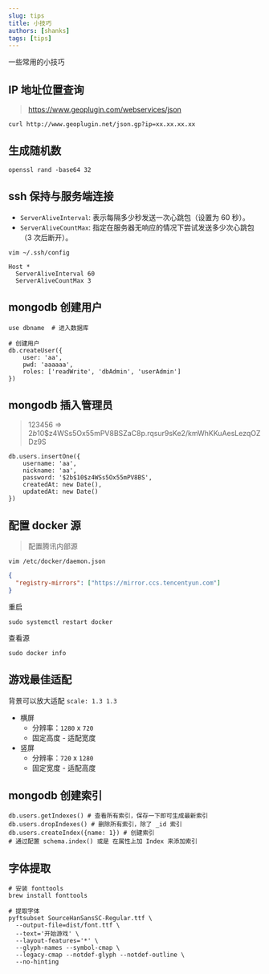 ```yaml
---
slug: tips
title: 小技巧
authors: [shanks]
tags: [tips]
---
```


一些常用的小技巧

<!-- truncate -->

## IP 地址位置查询

> https://www.geoplugin.com/webservices/json

```shell
curl http://www.geoplugin.net/json.gp?ip=xx.xx.xx.xx
```

## 生成随机数

```shell
openssl rand -base64 32
```

## ssh 保持与服务端连接

- `ServerAliveInterval`: 表示每隔多少秒发送一次心跳包（设置为 60 秒）。
- `ServerAliveCountMax`: 指定在服务器无响应的情况下尝试发送多少次心跳包（3 次后断开）。

`vim ~/.ssh/config`

```shell
Host *
  ServerAliveInterval 60
  ServerAliveCountMax 3
```

## mongodb 创建用户

```shell
use dbname  # 进入数据库

# 创建用户
db.createUser({
    user: 'aa',
    pwd: 'aaaaaa',
    roles: ['readWrite', 'dbAdmin', 'userAdmin']
})
```

## mongodb 插入管理员

> 123456 => $2b$10$z4WSs5Ox55mPV8BSZaC8p.rqsur9sKe2/kmWhKKuAesLezqOZDz9S

```shell
db.users.insertOne({
    username: 'aa',
    nickname: 'aa',
    password: '$2b$10$z4WSs5Ox55mPV8BS',
    createdAt: new Date(),
    updatedAt: new Date()
})
```

## 配置 docker 源

> 配置腾讯内部源

`vim /etc/docker/daemon.json`

```json
{
  "registry-mirrors": ["https://mirror.ccs.tencentyun.com"]
}
```

重启

```shell
sudo systemctl restart docker
```

查看源

```shell
sudo docker info
```

## 游戏最佳适配

背景可以放大适配 `scale: 1.3 1.3`

- 横屏 
  - 分辨率：`1280` x `720`
  - 固定高度 - 适配宽度
- 竖屏
  - 分辨率：`720` x `1280`   
  - 固定宽度 - 适配高度


## mongodb 创建索引

```shell
db.users.getIndexes() # 查看所有索引，保存一下即可生成最新索引
db.users.dropIndexes() # 删除所有索引，除了 _id 索引
db.users.createIndex({name: 1}) # 创建索引
# 通过配置 schema.index() 或是 在属性上加 Index 来添加索引
```

## 字体提取
```shell
# 安装 fonttools
brew install fonttools

# 提取字体
pyftsubset SourceHanSansSC-Regular.ttf \
  --output-file=dist/font.ttf \
  --text='开始游戏' \
  --layout-features='*' \  
  --glyph-names --symbol-cmap \
  --legacy-cmap --notdef-glyph --notdef-outline \
  --no-hinting
```
